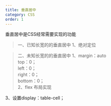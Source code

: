 ```yaml
---
title: 垂直居中
category: CSS
order: 1
---
```


垂直居中是CSS经常需要实现的功能

> 一、已知长宽的的垂直居中
  1、绝对定位
 

> 二、未知长宽的的垂直居中
  1、margin：auto  
    top：0；   
    left：0；   
    right：0；   
    bottom：0；   
  2、flex 布局实现
  
  3、设置display：table-cell；


